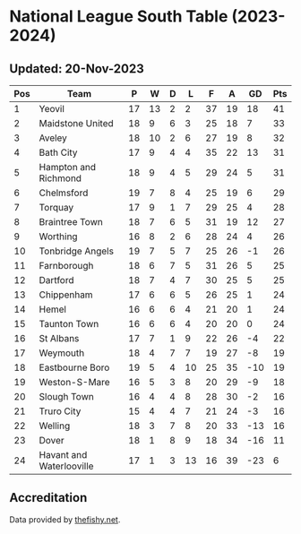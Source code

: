 # National League South Table (2023-2024)
## Updated: 20-Nov-2023

| Pos | Team | P | W | D | L | F | A | GD | Pts |
| --- | --- | --- | --- | --- | --- | --- | --- | --- | --- |
| 1 | Yeovil | 17 | 13 | 2 | 2 | 37 | 19 | 18 | 41 |
| 2 | Maidstone United | 18 | 9 | 6 | 3 | 25 | 18 | 7 | 33 |
| 3 | Aveley | 18 | 10 | 2 | 6 | 27 | 19 | 8 | 32 |
| 4 | Bath City | 17 | 9 | 4 | 4 | 35 | 22 | 13 | 31 |
| 5 | Hampton and Richmond | 18 | 9 | 4 | 5 | 29 | 24 | 5 | 31 |
| 6 | Chelmsford | 19 | 7 | 8 | 4 | 25 | 19 | 6 | 29 |
| 7 | Torquay | 17 | 9 | 1 | 7 | 29 | 25 | 4 | 28 |
| 8 | Braintree Town | 18 | 7 | 6 | 5 | 31 | 19 | 12 | 27 |
| 9 | Worthing | 16 | 8 | 2 | 6 | 28 | 24 | 4 | 26 |
| 10 | Tonbridge Angels | 19 | 7 | 5 | 7 | 25 | 26 | -1 | 26 |
| 11 | Farnborough | 18 | 6 | 7 | 5 | 31 | 26 | 5 | 25 |
| 12 | Dartford | 18 | 7 | 4 | 7 | 30 | 25 | 5 | 25 |
| 13 | Chippenham | 17 | 6 | 6 | 5 | 26 | 25 | 1 | 24 |
| 14 | Hemel | 16 | 6 | 6 | 4 | 21 | 20 | 1 | 24 |
| 15 | Taunton Town | 16 | 6 | 6 | 4 | 20 | 20 | 0 | 24 |
| 16 | St Albans | 17 | 7 | 1 | 9 | 22 | 26 | -4 | 22 |
| 17 | Weymouth | 18 | 4 | 7 | 7 | 19 | 27 | -8 | 19 |
| 18 | Eastbourne Boro | 19 | 5 | 4 | 10 | 25 | 35 | -10 | 19 |
| 19 | Weston-S-Mare | 16 | 5 | 3 | 8 | 20 | 29 | -9 | 18 |
| 20 | Slough Town | 16 | 4 | 4 | 8 | 28 | 30 | -2 | 16 |
| 21 | Truro City | 15 | 4 | 4 | 7 | 21 | 24 | -3 | 16 |
| 22 | Welling | 18 | 3 | 7 | 8 | 20 | 33 | -13 | 16 |
| 23 | Dover | 18 | 1 | 8 | 9 | 18 | 34 | -16 | 11 |
| 24 | Havant and Waterlooville | 17 | 1 | 3 | 13 | 16 | 39 | -23 | 6 |

## Accreditation 

Data provided by [thefishy.net](https://www.thefishy.net/).